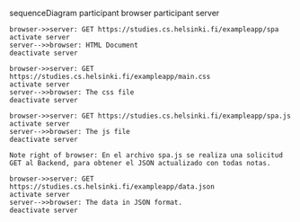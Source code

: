 sequenceDiagram
    participant browser
    participant server

    browser->>server: GET https://studies.cs.helsinki.fi/exampleapp/spa
    activate server
    server-->>browser: HTML Document
    deactivate server

    browser->>server: GET https://studies.cs.helsinki.fi/exampleapp/main.css
    activate server
    server-->>browser: The css file
    deactivate server

    browser->>server: GET https://studies.cs.helsinki.fi/exampleapp/spa.js
    activate server
    server-->>browser: The js file
    deactivate server

    Note right of browser: En el archivo spa.js se realiza una solicitud GET al Backend, para obtener el JSON actualizado con todas notas.

    browser->>server: GET https://studies.cs.helsinki.fi/exampleapp/data.json
    activate server
    server-->>browser: The data in JSON format.
    deactivate server
